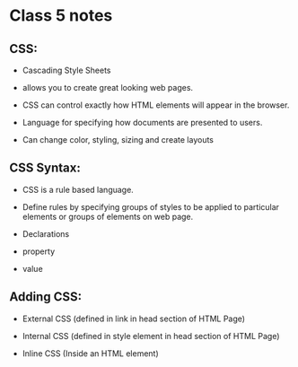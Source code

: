 # Class 5 notes

## CSS:
* Cascading Style Sheets

* allows you to create great looking web pages.

* CSS can control exactly how HTML elements will appear in the browser.

* Language for specifying how documents are presented to users.

* Can change color, styling, sizing and create layouts

## CSS Syntax:

* CSS is a rule based language.

* Define rules by specifying groups of styles to be applied to particular elements or groups of elements on web page.

* Declarations

* property

* value

## Adding CSS:

* External CSS (defined in link in head section of HTML Page)

* Internal CSS (defined in style element in head section of HTML Page)

* Inline CSS (Inside an HTML element)